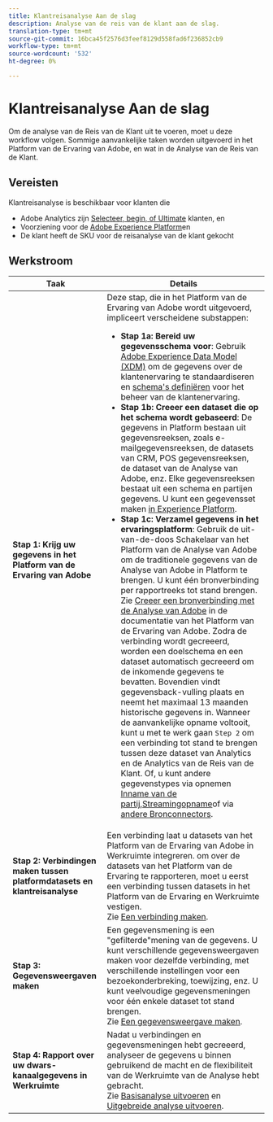 ```yaml
---
title: Klantreisanalyse Aan de slag
description: Analyse van de reis van de klant aan de slag.
translation-type: tm+mt
source-git-commit: 16bca45f2576d3feef8129d558fad6f236852cb9
workflow-type: tm+mt
source-wordcount: '532'
ht-degree: 0%

---
```



# Klantreisanalyse Aan de slag

Om de analyse van de Reis van de Klant uit te voeren, moet u deze workflow volgen. Sommige aanvankelijke taken worden uitgevoerd in het Platform van de Ervaring van Adobe, en wat in de Analyse van de Reis van de Klant.

## Vereisten

Klantreisanalyse is beschikbaar voor klanten die

* Adobe Analytics zijn [Selecteer, begin, of Ultimate](https://www.adobe.com/analytics/compare-adobe-analytics-packages.html) klanten, en
* Voorziening voor de [Adobe Experience Platform](https://www.adobe.com/experience-platform.html)en
* De klant heeft de SKU voor de reisanalyse van de klant gekocht

## Werkstroom

| Taak | Details |
|---|---|
| **Stap 1: Krijg uw gegevens in het Platform van de Ervaring van Adobe** | Deze stap, die in het Platform van de Ervaring van Adobe wordt uitgevoerd, impliceert verscheidene substappen:<ul><li>**Stap 1a: Bereid uw gegevensschema voor**: Gebruik [Adobe Experience Data Model (XDM)](https://www.adobe.io/apis/experienceplatform/home/xdm.html) om de gegevens over de klantenervaring te standaardiseren en [schema&#39;s definiëren](https://www.adobe.io/apis/experienceplatform/home/tutorials/alltutorials.html#!api-specification/markdown/narrative/tutorials/schema_editor_tutorial/schema_editor_tutorial.md) voor het beheer van de klantenervaring.</li><li>**Stap 1b: Creeer een dataset die op het schema wordt gebaseerd**: De gegevens in Platform bestaan uit gegevensreeksen, zoals e-mailgegevensreeksen, de datasets van CRM, POS gegevensreeksen, de dataset van de Analyse van Adobe, enz. Elke gegevensreeksen bestaat uit een schema en partijen gegevens. U kunt een gegevensset maken [in Experience Platform](https://www.adobe.io/apis/experienceplatform/home/tutorials/alltutorials.html#!api-specification/markdown/narrative/tutorials/creating_a_dataset_tutorial/creating_a_dataset_tutorial.md).</li><li>**Stap 1c: Verzamel gegevens in het ervaringsplatform**: Gebruik de uit-van-de-doos Schakelaar van het Platform van de Analyse van Adobe om de traditionele gegevens van de Analyse van Adobe in Platform te brengen. U kunt één bronverbinding per rapportreeks tot stand brengen. Zie [Creeer een bronverbinding met de Analyse van Adobe](https://www.adobe.io/apis/experienceplatform/home/tutorials/alltutorials.html#!api-specification/markdown/narrative/tutorials/sources_tutorial/adobe-analytics-ui-tutorial.md) in de documentatie van het Platform van de Ervaring van Adobe. Zodra de verbinding wordt gecreeerd, worden een doelschema en een dataset automatisch gecreeerd om de inkomende gegevens te bevatten. Bovendien vindt gegevensback-vulling plaats en neemt het maximaal 13 maanden historische gegevens in. Wanneer de aanvankelijke opname voltooit, kunt u met te werk gaan `Step 2` om een verbinding tot stand te brengen tussen deze dataset van Analytics en de Analytics van de Reis van de Klant. Of, u kunt andere gegevenstypes via opnemen [Inname van de partij](https://www.adobe.io/apis/experienceplatform/home/data-ingestion/data-ingestion-services.html#!api-specification/markdown/narrative/technical_overview/ingest_architectural_overview/ingest_architectural_overview.md),[Streamingopname](https://www.adobe.io/apis/experienceplatform/home/data-ingestion/data-ingestion-services.html#!api-specification/markdown/narrative/technical_overview/streaming_ingest/streaming_ingest_overview.md)of via [andere Bronconnectors](https://www.adobe.io/apis/experienceplatform/home/data-ingestion/data-ingestion-services.html#!api-specification/markdown/narrative/technical_overview/acp_connectors_overview/acp-connectors-overview.md).</li></ul> |
| **Stap 2: Verbindingen maken tussen platformdatasets en klantreisanalyse** | Een verbinding laat u datasets van het Platform van de Ervaring van Adobe in Werkruimte integreren. om over de datasets van het Platform van de Ervaring te rapporteren, moet u eerst een verbinding tussen datasets in het Platform van de Ervaring en Werkruimte vestigen.<br>Zie [Een verbinding maken](/help/connections/create-connection.md). |
| **Stap 3: Gegevensweergaven maken** | Een gegevensmening is een &quot;gefilterde&quot;mening van de gegevens. U kunt verschillende gegevensweergaven maken voor dezelfde verbinding, met verschillende instellingen voor een bezoekonderbreking, toewijzing, enz. U kunt veelvoudige gegevensmeningen voor één enkele dataset tot stand brengen.<br>Zie [Een gegevensweergave maken](/help/data-views/create-dataview.md). |
| **Stap 4: Rapport over uw dwars-kanaalgegevens in Werkruimte** | Nadat u verbindingen en gegevensmeningen hebt gecreeerd, analyseer de gegevens u binnen gebruikend de macht en de flexibiliteit van de Werkruimte van de Analyse hebt gebracht.<br>Zie [Basisanalyse uitvoeren](/help/analysis-workspace/perform-basic-analysis.md) en [Uitgebreide analyse uitvoeren](/help/analysis-workspace/perform-adv-analysis.md). |
